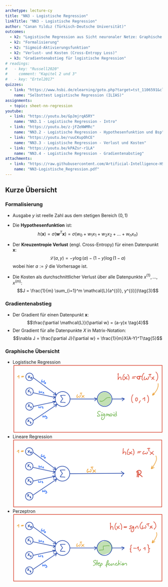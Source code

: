```yaml
---
archetype: lecture-cy
title: "NN3 - Logistische Regression"
linkTitle: "NN3 - Logistische Regression"
author: "Canan Yıldız (Türkisch-Deutsche Universität)"
outcomes:
  - k2: "Logistische Regression aus Sicht neuronaler Netze: Graphische Darstellung, Vergleich mit Perzeptron und linearer Regression"
  - k2: "Formalisierung"
  - k2: "Sigmoid-Aktivierungsfunktion"
  - k2: "Verlust- und Kosten (Cross-Entropy Loss)"
  - k3: "Gradientenabstieg für logistische Regression"
# readings:
#   - key: "Russell2020"
#     comment: "Kapitel 2 und 3"
#   - key: "Ertel2017"
quizzes:
  - link: "https://www.hsbi.de/elearning/goto.php?target=tst_1106591&client_id=FH-Bielefeld"
    name: "Selbsttest Logistische Regression (ILIAS)"
assignments:
  - topic: sheet-nn-regression
youtube:
  - link: "https://youtu.be/GpJmjrqA5RY"
    name: "NN3.1 - Logistische Regression - Intro"
  - link: "https://youtu.be/z-jFZeNWMRc"
    name: "NN3.2 - Logistische Regression - Hypothesenfunktion und Bsp"
  - link: "https://youtu.be/ruuCKupOhCE"
    name: "NN3.3 - Logistische Regression - Verlust und Kosten"
  - link: "https://youtu.be/kPAZsr-r1LA"
    name: "NN3.4 - Logistische Regression - Gradientenabstieg"
attachments:
  - link: "https://raw.githubusercontent.com/Artificial-Intelligence-HSBI-TDU/KI-Vorlesung/master/lecture/nn/files/NN3-Logistische_Regression.pdf"
    name: "NN3-Logistische_Regression.pdf"
---
```


## Kurze Übersicht

### Formalisierung
*   Ausgabe $y$ ist reelle Zahl aus dem stetigen Bereich $(0,1)$
*   Die **Hypothesenfunktion** ist:
    $$h(\mathbf{x}) = \sigma (\mathbf{w}^T\mathbf{x}) = \sigma (w_0 + w_1x_1 + w_2x_2 + \ldots + w_nx_n) \tag{1}$$

*   Der **Kreuzentropie Verlust** (engl. Cross-Entropy) für einen Datenpunkt $\mathbf{x}$:
    $$\mathcal{L}(a, y) =  - y  \log(a) - (1-y)  \log(1-a)\tag{2}$$
    wobei hier $a := \hat{y}$ die Vorhersage ist.

*   Die Kosten als durchschnittlicher Verlust über alle Datenpunkte $x^{(1)}, \ldots, x^{(m)}$:
    $$J = \frac{1}{m} \sum_{i=1}^m \mathcal{L}(a^{(i)}, y^{(i)})\tag{3}$$


### Gradientenabstieg
*   Der Gradient für einen Datenpunkt $\mathbf{x}$:
    $$\frac{\partial \mathcal{L}}{\partial w} = (a-y)x \tag{4}$$
*   Der Gradient für alle Datenpunkte $X$ in Matrix-Notation:
    $$\nabla J = \frac{\partial J}{\partial w} = \frac{1}{m}X(A-Y)^T\tag{5}$$


### Graphische Übersicht
*   Logistische Regression
    ![](images/log_reg_nn.png)
*   Lineare Regression
    ![](images/lin_reg_nn.png)
*   Perzeptron
    ![](images/perzeptron_nn.png)
